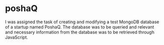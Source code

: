 # poshaQ
I was assigned the task of creating and modifying a test MongoDB database of a startup named PoshaQ. The database was to be queried and relevant and necessary information from the database was to be retrieved through JavaScript. 
